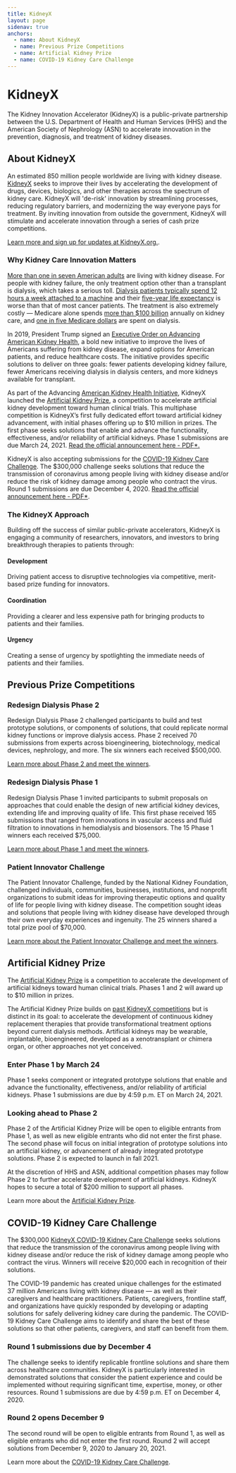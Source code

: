 ```yaml
---
title: KidneyX
layout: page
sidenav: true
anchors:
  - name: About KidneyX
  - name: Previous Prize Competitions
  - name: Artificial Kidney Prize
  - name: COVID-19 Kidney Care Challenge
---
```


# KidneyX

The Kidney Innovation Accelerator (KidneyX) is a public-private partnership between the U.S. Department of Health and Human Services (HHS) and the American Society of Nephrology (ASN) to accelerate innovation in the prevention, diagnosis, and treatment of kidney diseases.

## About KidneyX

An estimated 850 million people worldwide are living with kidney disease. [KidneyX](https://www.kidneyx.org/) seeks to improve their lives by accelerating the development of drugs, devices, biologics, and other therapies across the spectrum of kidney care. KidneyX will 'de-risk' innovation by streamlining processes, reducing regulatory barriers, and modernizing the way everyone pays for treatment. By inviting innovation from outside the government, KidneyX will stimulate and accelerate innovation through a series of cash prize competitions.

[Learn more and sign up for updates at KidneyX.org.](http://www.kidneyx.org/).

### Why Kidney Care Innovation Matters

[More than one in seven American adults](https://www.cdc.gov/kidneydisease/publications-resources/2019-national-facts.html) are living with kidney disease. For people with kidney failure, the only treatment option other than a transplant is dialysis, which takes a serious toll. [Dialysis patients typically spend 12 hours a week attached to a machine](https://www.gao.gov/products/gao-17-121) and their [five-year life expectancy](https://www.usrds.org/2018/view/Default.aspx) is worse than that of most cancer patients. The treatment is also extremely costly — Medicare alone spends [more than $100 billion](https://www.usrds.org/2018/view/v2_09.aspx) annually on kidney care, and [one in five Medicare dollars](https://www.advisory.com/daily-briefing/2019/03/08/kidney) are spent on dialysis.

In 2019, President Trump signed an [Executive Order on Advancing American Kidney Health](https://www.whitehouse.gov/presidential-actions/executive-order-advancing-american-kidney-health/), a bold new initiative to improve the lives of Americans suffering from kidney disease, expand options for American patients, and reduce healthcare costs. The initiative provides specific solutions to deliver on three goals: fewer patients developing kidney failure, fewer Americans receiving dialysis in dialysis centers, and more kidneys available for transplant.

As part of the Advancing [American Kidney Health Initiative](https://www.hhs.gov/about/news/2019/07/10/hhs-launches-president-trump-advancing-american-kidney-health-initiative.html?language=en), KidneyX launched the [Artificial Kidney Prize](https://akp.kidneyx.org/?utm_source=HHS&utm_medium=web-content&utm_campaign=launch), a competition to accelerate artificial kidney development toward human clinical trials. This multiphase competition is KidneyX’s first fully dedicated effort toward artificial kidney advancement, with initial phases offering up to $10 million in prizes. The first phase seeks solutions that enable and advance the functionality, effectiveness, and/or reliability of artificial kidneys. Phase 1 submissions are due March 24, 2021. [Read the official announcement here - PDF*.](https://www.hhs.gov/sites/default/files/kidneyx-rd2-prize-announcement-public-notice.pdf?language=en)

KidneyX is also accepting submissions for the [COVID-19 Kidney Care Challenge](https://www.kidneyx.org/PrizeCompetitions/covid19kidneycarechallenge?utm_source=HHS&utm_medium=web-content&utm_campaign=launch). The $300,000 challenge seeks solutions that reduce the transmission of coronavirus among people living with kidney disease and/or reduce the risk of kidney damage among people who contract the virus. Round 1 submissions are due December 4, 2020. [Read the official announcement here - PDF*](https://www.hhs.gov/sites/default/files/kidneyx-covid-19-kidney-care-challenge-prize-announcement.pdf?language=en).

### The KidneyX Approach

Building off the success of similar public-private accelerators, KidneyX is engaging a community of researchers, innovators, and investors to bring breakthrough therapies to patients through:

#### Development

Driving patient access to disruptive technologies via competitive, merit-based prize funding for innovators.

#### Coordination

Providing a clearer and less expensive path for bringing products to patients and their families.

#### Urgency

Creating a sense of urgency by spotlighting the immediate needs of patients and their families.

## Previous Prize Competitions

### Redesign Dialysis Phase 2

Redesign Dialysis Phase 2 challenged participants to build and test prototype solutions, or components of solutions, that could replicate normal kidney functions or improve dialysis access. Phase 2 received 70 submissions from experts across bioengineering, biotechnology, medical devices, nephrology, and more. The six winners each received $500,000.

[Learn more about Phase 2 and meet the winners](https://www.kidneyx.org/prizecompetitions/RedesignDialysisPhaseII).

### Redesign Dialysis Phase 1

Redesign Dialysis Phase 1 invited participants to submit proposals on approaches that could enable the design of new artificial kidney devices, extending life and improving quality of life. This first phase received 165 submissions that ranged from innovations in vascular access and fluid filtration to innovations in hemodialysis and biosensors. The 15 Phase 1 winners each received $75,000.

[Learn more about Phase 1 and meet the winners](https://www.kidneyx.org/PrizeCompetitions/PastCompetitions/redesigndialysisphase1).

### Patient Innovator Challenge

The Patient Innovator Challenge, funded by the National Kidney Foundation, challenged individuals, communities, businesses, institutions, and nonprofit organizations to submit ideas for improving therapeutic options and quality of life for people living with kidney disease. The competition sought ideas and solutions that people living with kidney disease have developed through their own everyday experiences and ingenuity. The 25 winners shared a total prize pool of $70,000.

[Learn more about the Patient Innovator Challenge and meet the winners](https://www.kidneyx.org/prizecompetitions/PatientInnovatorChallenge).

## Artificial Kidney Prize

The [Artificial Kidney Prize](https://akp.kidneyx.org/?utm_source=HHS&utm_medium=web-content&utm_campaign=launch) is a competition to accelerate the development of artificial kidneys toward human clinical trials. Phases 1 and 2 will award up to $10 million in prizes.

The Artificial Kidney Prize builds on [past KidneyX competitions](https://www.hhs.gov/cto/initiatives/kidneyx/previous-prize-competitions/index.html?language=en) but is distinct in its goal: to accelerate the development of continuous kidney replacement therapies that provide transformational treatment options beyond current dialysis methods. Artificial kidneys may be wearable, implantable, bioengineered, developed as a xenotransplant or chimera organ, or other approaches not yet conceived.

### Enter Phase 1 by March 24

Phase 1 seeks component or integrated prototype solutions that enable and advance the functionality, effectiveness, and/or reliability of artificial kidneys. Phase 1 submissions are due by 4:59 p.m. ET on March 24, 2021.

### Looking ahead to Phase 2

Phase 2 of the Artificial Kidney Prize will be open to eligible entrants from Phase 1, as well as new eligible entrants who did not enter the first phase. The second phase will focus on initial integration of prototype solutions into an artificial kidney, or advancement of already integrated prototype solutions. Phase 2 is expected to launch in fall 2021.

At the discretion of HHS and ASN, additional competition phases may follow Phase 2 to further accelerate development of artificial kidneys. KidneyX hopes to secure a total of $200 million to support all phases.

Learn more about the [Artificial Kidney Prize](https://akp.kidneyx.org/?utm_source=HHS&utm_medium=web-content&utm_campaign=launch).

## COVID-19 Kidney Care Challenge

The $300,000 [KidneyX COVID-19 Kidney Care Challenge](https://www.kidneyx.org/PrizeCompetitions/covid19kidneycarechallenge?utm_source=HHS&utm_medium=web-content&utm_campaign=launch) seeks solutions that reduce the transmission of the coronavirus among people living with kidney disease and/or reduce the risk of kidney damage among people who contract the virus. Winners will receive $20,000 each in recognition of their solutions.

The COVID-19 pandemic has created unique challenges for the estimated 37 million Americans living with kidney disease — as well as their caregivers and healthcare practitioners. Patients, caregivers, frontline staff, and organizations have quickly responded by developing or adapting solutions for safely delivering kidney care during the pandemic. The COVID-19 Kidney Care Challenge aims to identify and share the best of these solutions so that other patients, caregivers, and staff can benefit from them.

### Round 1 submissions due by December 4

The challenge seeks to identify replicable frontline solutions and share them across healthcare communities. KidneyX is particularly interested in demonstrated solutions that consider the patient experience and could be implemented without requiring significant time, expertise, money, or other resources. Round 1 submissions are due by 4:59 p.m. ET on December 4, 2020.

### Round 2 opens December 9

The second round will be open to eligible entrants from Round 1, as well as eligible entrants who did not enter the first round. Round 2 will accept solutions from December 9, 2020 to January 20, 2021.

Learn more about the [COVID-19 Kidney Care Challenge](https://www.kidneyx.org/PrizeCompetitions/covid19kidneycarechallenge?utm_source=HHS&utm_medium=web-content&utm_campaign=launch).

